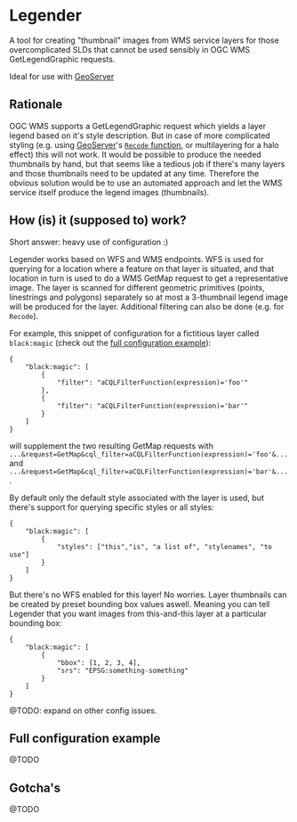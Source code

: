 # Legender

A tool for creating "thumbnail" images from WMS service layers for those
overcomplicated SLDs that cannot be used sensibly in OGC WMS GetLegendGraphic
requests.

Ideal for use with [GeoServer](http://geoserver.org/)

## Rationale

OGC WMS supports a GetLegendGraphic request which yields a layer legend based
on it's style description. But in case of more complicated styling (e.g.
using [GeoServer](http://geoserver.org/)'s [`Recode` function](http://docs.geoserver.org/stable/en/user/styling/sld/tipstricks/transformation-func.html#transformation-func),
or multilayering for a halo effect) this will not work. It would be possible to
produce the needed thumbnails by hand, but that seems like a tedious job if
there's many layers and those thumbnails need to be updated at any time.
Therefore the obvious solution would be to use an automated approach and let the
WMS service itself produce the legend images (thumbnails).

## How (is) it (supposed to) work?

Short answer: heavy use of configuration :)

Legender works based on WFS and WMS endpoints. WFS is used for querying for
a location where a feature on that layer is situated, and that
location in turn is used to do a WMS GetMap request to get a representative
image. The layer is scanned for different geometric primitives (points,
linestrings and polygons) separately so at most a 3-thumbnail legend image
will be produced for the layer. Additional filtering can also be done (e.g. for
`Recode`).

For example, this snippet of configuration for a fictitious layer called
`black:magic` (check out the
[full configuration example](#full-configuration-example)):

```
{
    "black:magic": [
        {
            "filter": "aCQLFilterFunction(expression)='foo'"
        },
        {
            "filter": "aCQLFilterFunction(expression)='bar'"
        }
    ]
}
```

will supplement the two resulting GetMap requests with
`...&request=GetMap&cql_filter=aCQLFilterFunction(expression)='foo'&...` and
`...&request=GetMap&cql_filter=aCQLFilterFunction(expression)='bar'&...`.

By default only the default style associated with the layer is used, but there's
support for querying specific styles or all styles:

```
{
    "black:magic": [
        {
            "styles": ["this","is", "a list of", "stylenames", "to use"]
        }
    ]
}
```

But there's no WFS enabled for this layer! No worries. Layer thumbnails can be
created by preset bounding box values aswell. Meaning you can tell Legender
that you want images from this-and-this layer at a particular bounding box:

```
{
    "black:magic": [
        {
            "bbox": [1, 2, 3, 4],
            "srs": "EPSG:something-something"
        }
    ]
}
```

@TODO: expand on other config issues.

## Full configuration example

@TODO

## Gotcha's

@TODO
